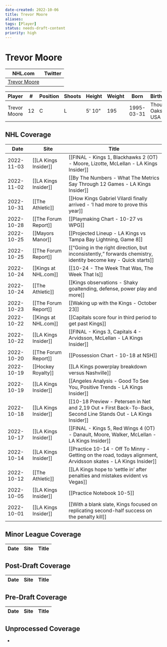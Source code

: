 ```yaml
---
date-created: 2022-10-06
title: Trevor Moore
aliases: 
tags: [Player]
status: needs-draft-content
priority: high
---
```


# Trevor Moore

NHL.com | Twitter
-|-
[Trevor Moore](https://www.nhl.com/player/trevor-moore-8479675) | 

Player | \# | Position | Shoots | Height | Weight | Born | Birthplace | Draft 
-|-|-|-|-|-|-|-|-
Trevor Moore | 12 | C | L | 5' 10" | 195 | 1995-03-31 | Thousand Oaks, CA, USA


## NHL  Coverage
| Date       | Site                 | Title                                                                                                            |
| ---------- | -------------------- | ---------------------------------------------------------------------------------------------------------------- |
| 2022-11-03 | [[LA Kings Insider]] | [[FINAL - Kings 1, Blackhawks 2 (OT) - Moore, Lizotte, McLellan - LA Kings Insider]]                                                                                            |
| 2022-11-02 | [[LA Kings Insider]] | [[By The Numbers - What The Metrics Say Through 12 Games - LA Kings Insider]]                                    |
| 2022-10-31 | [[The Athletic]]     | [[How Kings Gabriel Vilardi finally arrived - ‘I had more to prove this year]]                                   |
| 2022-10-28 | [[The Forum Report]] | [[Playmaking Chart - 10-27 vs WPG]]                                                                              |
| 2022-10-25 | [[Mayors Manor]]     | [[Projected Lineup - LA Kings vs Tampa Bay Lightning, Game 8]]                                                   |
| 2022-10-25 | [[The Forum Report]] | [[“Going in the right direction, but inconsistently,” forwards chemistry, identity become key - Quick starts]]   |
| 2022-10-24 | [[Kings at NHL.com]] | [[10-24 - The Week That Was, The Week That Is]]                                                                  |
| 2022-10-24 | [[The Athletic]]     | [[Kings observations - Shaky goaltending, defense, power play and more]]                                         |
| 2022-10-23 | [[The Forum Report]] | [[Waking up with the Kings - October 23]]                                                                        |
| 2022-10-22 | [[Kings at NHL.com]] | [[Capitals score four in third period to get past Kings]]                                                        |
| 2022-10-22 | [[LA Kings Insider]] | [[FINAL - Kings 3, Capitals 4 - Arvidsson, McLellan - LA Kings Insider]]                                         |
| 2022-10-20 | [[The Forum Report]] | [[Possession Chart - 10-18 at NSH]]                                                                              |
| 2022-10-19 | [[Hockey Royalty]]   | [[LA Kings powerplay breakdown versus Nashville]]                                                                |
| 2022-10-19 | [[LA Kings Insider]] | [[Angeles Analysis - Good To See You, Positive Trends - LA Kings Insider]]                                       |
| 2022-10-18 | [[LA Kings Insider]] | [[10-18 Preview - Petersen in Net and 2,19 Out + First Back-To-Back, Second Line Stands Out - LA Kings Insider]] |
| 2022-10-17 | [[LA Kings Insider]] | [[FINAL - Kings 5, Red Wings 4 (OT) - Danault, Moore, Walker, McLellan - LA Kings Insider]]                      |
| 2022-10-14 | [[LA Kings Insider]] | [[Practice 10-14 - Off To Minny - Getting on the road, todays alignment, Arvidsson skates - LA Kings Insider]]   |
| 2022-10-12 | [[The Athletic]]     | [[LA Kings hope to ‘settle in’ after penalties and mistakes evident vs Vegas]]                                   |
| 2022-10-05 | [[LA Kings Insider]] | [[Practice Notebook 10-5]]                                                                                       |
| 2022-10-01 | [[LA Kings Insider]] |  [[With a blank slate, Kings focused on replicating second-half success on the penalty kill]]



## Minor League Coverage
Date | Site| Title
---|---|---



## Post-Draft Coverage
Date | Site| Title
---|---|---



## Pre-Draft Coverage
Date | Site| Title
---|---|---


## Unprocessed Coverage
- 
